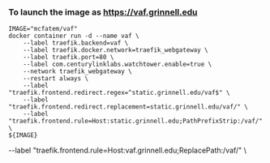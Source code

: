 ### To launch the image as https://vaf.grinnell.edu

```
IMAGE="mcfatem/vaf"
docker container run -d --name vaf \
    --label traefik.backend=vaf \
    --label traefik.docker.network=traefik_webgateway \
    --label traefik.port=80 \
    --label com.centurylinklabs.watchtower.enable=true \
    --network traefik_webgateway \
    --restart always \
    --label "traefik.frontend.redirect.regex=^static.grinnell.edu/vaf$" \
    --label "traefik.frontend.redirect.replacement=static.grinnell.edu/vaf/" \
    --label "traefik.frontend.rule=Host:static.grinnell.edu;PathPrefixStrip:/vaf/" \
${IMAGE}
```

--label "traefik.frontend.rule=Host:vaf.grinnell.edu;ReplacePath:/vaf/" \
